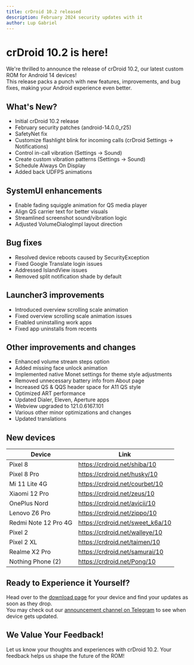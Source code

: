 ```yaml
---
title: crDroid 10.2 released
description: February 2024 security updates with it
author: Lup Gabriel
---
```


# crDroid 10.2 is here!

We're thrilled to announce the release of crDroid 10.2, our latest custom ROM for Android 14 devices!  
This release packs a punch with new features, improvements, and bug fixes, making your Android experience even better.  

## What's New?

* Initial crDroid 10.2 release
* February security patches (android-14.0.0_r25)
* SafetyNet fix
* Customize flashlight blink for incoming calls (crDroid Settings -> Notifications)
* Control in-call vibration (Settings -> Sound)
* Create custom vibration patterns (Settings -> Sound)
* Schedule Always On Display
* Added back UDFPS animations

## SystemUI enhancements

 * Enable fading squiggle animation for QS media player
 * Align QS carrier text for better visuals
 * Streamlined screenshot sound/vibration logic
 * Adjusted VolumeDialogImpl layout direction

## Bug fixes
 * Resolved device reboots caused by SecurityException
 * Fixed Google Translate login issues
 * Addressed IslandView issues
 * Removed split notification shade by default

## Launcher3 improvements
 * Introduced overview scrolling scale animation
 * Fixed overview scrolling scale animation issues
 * Enabled uninstalling work apps
 * Fixed app uninstalls from recents

## Other improvements and changes
 * Enhanced volume stream steps option
 * Added missing face unlock animation
 * Implemented native Monet settings for theme style adjustments
 * Removed unnecessary battery info from About page
 * Increased QS & QQS header space for A11 QS style
 * Optimized ART performance
 * Updated Dialer, Eleven, Aperture apps
 * Webview upgraded to 121.0.6167.101
 * Various other minor optimizations and changes
 * Updated translations

## New devices  

| Device | Link |
| --- | --- |
| Pixel 8 | <https://crdroid.net/shiba/10> |
| Pixel 8 Pro | <https://crdroid.net/husky/10> |
| Mi 11 Lite 4G | <https://crdroid.net/courbet/10> |
| Xiaomi 12 Pro | <https://crdroid.net/zeus/10> |
| OnePlus Nord | <https://crdroid.net/avicii/10> |
| Lenovo Z6 Pro | <https://crdroid.net/zippo/10> |
| Redmi Note 12 Pro 4G | <https://crdroid.net/sweet_k6a/10> |
| Pixel 2 | <https://crdroid.net/walleye/10> |
| Pixel 2 XL | <https://crdroid.net/taimen/10> |
| Realme X2 Pro | <https://crdroid.net/samurai/10> |
| Nothing Phone (2) | <https://crdroid.net/Pong/10> |

## Ready to Experience it Yourself?

Head over to the [download page](https://crdroid.net/downloads) for your device and find your updates as soon as they drop.  
You may check out our [announcement channel on Telegram](https://t.me/crDroidUpdates) to see when device gets updated.

## We Value Your Feedback!
Let us know your thoughts and experiences with crDroid 10.2. Your feedback helps us shape the future of the ROM!
